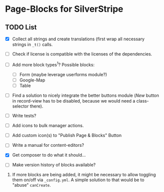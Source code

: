 # Page-Blocks for SilverStripe

## TODO List

 - [x] Collect all strings and create translations (first wrap all necessary strings in `_t()` calls.
 - [ ] Check if license is compatible with the licenses of the dependencies.
 - [ ] Add more block types<sup>1</sup>? Possible blocks:
   -  [ ] Form (maybe leverage userforms module?)
   -  [ ] Google-Map
   -  [ ] Table
 - [ ] Find a solution to nicely integrate the better buttons module (*New* button in record-view has to be disabled, because we would need a class-selector there).
 - [ ] Write tests?
 - [ ] Add icons to bulk manager actions.
 - [ ] Add custom icon(s) to "Publish Page & Blocks" Button
 - [ ] Write a manual for content-editors?
 - [x] Get composer to do what it should...
 - [ ] Make version history of blocks available?

 
1) If more blocks are being added, it might be necessary to allow toggling them on/off via `_config.yml`. A simple solution to that would be to "abuse" `canCreate`. 
